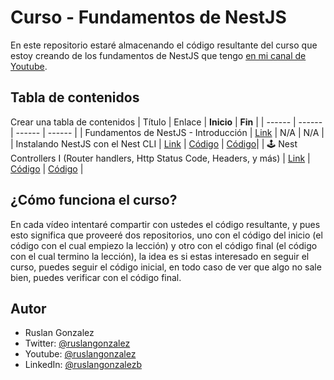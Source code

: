 # Curso - Fundamentos de NestJS

En este repositorio estaré almacenando el código resultante del curso que estoy creando de los fundamentos de NestJS que tengo [en mi canal de Youtube](https://www.youtube.com/channel/UC49h2NncQZ83Hl5GiBh9mGw).

## Tabla de contenidos

Crear una tabla de contenidos
| Título | Enlace | **Inicio** | **Fin** |
| ------ | ------ | ------ | ------ |
| Fundamentos de NestJS - Introducción | [Link](https://youtu.be/Ij8yQJ0YS0A) | N/A | N/A |
| Instalando NestJS con el Nest CLI | [Link](https://youtu.be/z1k3KNyZpKI) | [Código](./01-nest-fundamentos-INICIO) | [Código](./01-nest-fundamentos-FINAL)|
| 🕹 Nest Controllers I (Router handlers, Http Status Code, Headers, y más) | [Link](https://youtu.be/r-UQMsAluok) | [Código](./02-nest-fundamentos-INICIO) | [Código](./02-nest-fundamentos-FINAL) |

## ¿Cómo funciona el curso?

En cada vídeo intentaré compartir con ustedes el código resultante, y pues esto significa que proveeré dos repositorios, uno con el código del inicio (el código con el cual empiezo la lección) y otro con el código final (el código con el cual termino la lección), la idea es si estas interesado en seguir el curso, puedes seguir el código inicial, en todo caso de ver que algo no sale bien, puedes verificar con el código final.

## Autor

- Ruslan Gonzalez
- Twitter: [@ruslangonzalez](https://twitter.com/ruslangonzalez)
- Youtube: [@ruslangonzalez](https://www.youtube.com/channel/UC49h2NncQZ83Hl5GiBh9mGw)
- LinkedIn: [@ruslangonzalezb](https://www.linkedin.com/in/ruslangonzalezb/)
